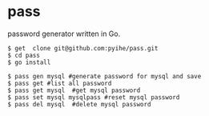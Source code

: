 # pass
password generator written in Go.

```shell script
$ get  clone git@github.com:pyihe/pass.git
$ cd pass 
$ go install
```

```shell script
$ pass gen mysql #generate password for mysql and save
$ pass get #list all password 
$ pass get mysql  #get mysql password
$ pass set mysql mysqlpass #reset mysql password
$ pass del mysql  #delete mysql password
```